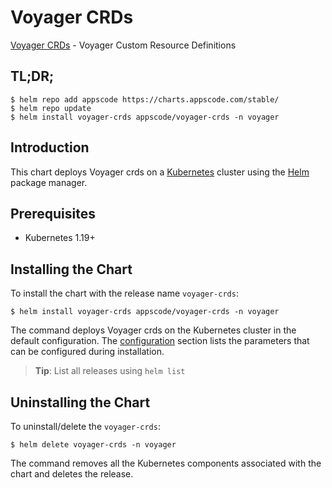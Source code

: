 # Voyager CRDs

[Voyager CRDs](https://github.com/voyagermesh) - Voyager Custom Resource Definitions

## TL;DR;

```console
$ helm repo add appscode https://charts.appscode.com/stable/
$ helm repo update
$ helm install voyager-crds appscode/voyager-crds -n voyager
```

## Introduction

This chart deploys Voyager crds on a [Kubernetes](http://kubernetes.io) cluster using the [Helm](https://helm.sh) package manager.

## Prerequisites

- Kubernetes 1.19+

## Installing the Chart

To install the chart with the release name `voyager-crds`:

```console
$ helm install voyager-crds appscode/voyager-crds -n voyager
```

The command deploys Voyager crds on the Kubernetes cluster in the default configuration. The [configuration](#configuration) section lists the parameters that can be configured during installation.

> **Tip**: List all releases using `helm list`

## Uninstalling the Chart

To uninstall/delete the `voyager-crds`:

```console
$ helm delete voyager-crds -n voyager
```

The command removes all the Kubernetes components associated with the chart and deletes the release.


